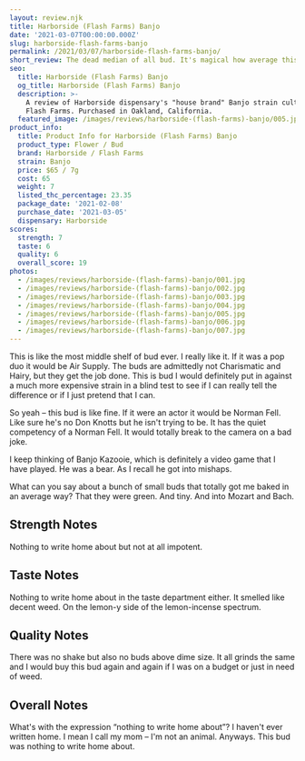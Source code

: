 ```yaml
---
layout: review.njk
title: Harborside (Flash Farms) Banjo
date: '2021-03-07T00:00:00.000Z'
slug: harborside-flash-farms-banjo
permalink: /2021/03/07/harborside-flash-farms-banjo/
short_review: The dead median of all bud. It's magical how average this grass is.
seo:
  title: Harborside (Flash Farms) Banjo
  og_title: Harborside (Flash Farms) Banjo
  description: >-
    A review of Harborside dispensary's "house brand" Banjo strain cultivated by
    Flash Farms. Purchased in Oakland, California.
  featured_image: /images/reviews/harborside-(flash-farms)-banjo/005.jpg
product_info:
  title: Product Info for Harborside (Flash Farms) Banjo
  product_type: Flower / Bud
  brand: Harborside / Flash Farms
  strain: Banjo
  price: $65 / 7g
  cost: 65
  weight: 7
  listed_thc_percentage: 23.35
  package_date: '2021-02-08'
  purchase_date: '2021-03-05'
  dispensary: Harborside
scores:
  strength: 7
  taste: 6
  quality: 6
  overall_score: 19
photos:
  - /images/reviews/harborside-(flash-farms)-banjo/001.jpg
  - /images/reviews/harborside-(flash-farms)-banjo/002.jpg
  - /images/reviews/harborside-(flash-farms)-banjo/003.jpg
  - /images/reviews/harborside-(flash-farms)-banjo/004.jpg
  - /images/reviews/harborside-(flash-farms)-banjo/005.jpg
  - /images/reviews/harborside-(flash-farms)-banjo/006.jpg
  - /images/reviews/harborside-(flash-farms)-banjo/007.jpg
---
```


This is like the most middle shelf of bud ever. I really like it. If it was a pop duo it would be Air Supply. The buds are admittedly not Charismatic and Hairy, but they get the job done. This is bud I would definitely put in against a much more expensive strain in a blind test to see if I can really tell the difference or if I just pretend that I can.

So yeah – this bud is like fine. If it were an actor it would be Norman Fell. Like sure he's no Don Knotts but he isn't trying to be. It has the quiet competency of a Norman Fell. It would totally break to the camera on a bad joke.

I keep thinking of Banjo Kazooie, which is definitely a video game that I have played. He was a bear. As I recall he got into mishaps.

What can you say about a bunch of small buds that totally got me baked in an average way? That they were green. And tiny. And into Mozart and Bach.

## Strength Notes

Nothing to write home about but not at all impotent.

## Taste Notes

Nothing to write home about in the taste department either. It smelled like decent weed. On the lemon-y side of the lemon-incense spectrum.

## Quality Notes

There was no shake but also no buds above dime size. It all grinds the same and I would buy this bud again and again if I was on a budget or just in need of weed.

## Overall Notes

What's with the expression “nothing to write home about”? I haven't ever written home. I mean I call my mom – I'm not an animal. Anyways. This bud was nothing to write home about.
